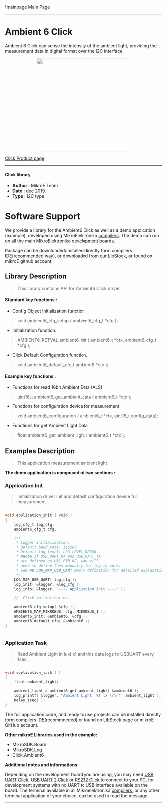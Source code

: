 \mainpage Main Page
 
 

---
# Ambient 6 Click

Ambient 6 Click can sense the intensity of the ambient light, providing the measurement data in digital format over the I2C interface.

<p align="center">
  <img src="https://download.mikroe.com/images/click_for_ide/ambient6_click.png" height=300px>
</p>

[Click Product page](https://www.mikroe.com/ambient-6-click)

---


#### Click library 

- **Author**        : MikroE Team
- **Date**          : dec 2019.
- **Type**          : I2C type


# Software Support

We provide a library for the Ambient6 Click 
as well as a demo application (example), developed using MikroElektronika 
[compilers](https://shop.mikroe.com/compilers). 
The demo can run on all the main MikroElektronika [development boards](https://shop.mikroe.com/development-boards).

Package can be downloaded/installed directly form compilers IDE(recommended way), or downloaded from our LibStock, or found on mikroE github account. 

## Library Description

> This library contains API for Ambient6 Click driver.

#### Standard key functions :

- Config Object Initialization function.
> void ambient6_cfg_setup ( ambient6_cfg_t *cfg ); 
 
- Initialization function.
> AMBIENT6_RETVAL ambient6_init ( ambient6_t *ctx, ambient6_cfg_t *cfg );

- Click Default Configuration function.
> void ambient6_default_cfg ( ambient6 *ctx );

#### Example key functions :

- Functions for read 16bit Ambient Data (ALS)
> uint16_t ambient6_get_ambient_data ( ambient6_t *ctx );
 
- Functions for configuration device for measurement
> void ambient6_configuration ( ambient6_t *ctx, uint16_t config_data);

- Functions for get Ambient Light Data
> float ambient6_get_ambient_light ( ambient6_t *ctx );

## Examples Description

> This application measurement ambient light

**The demo application is composed of two sections :**

### Application Init 

> Initialization driver init and default configuration device for measurement

```c

void application_init ( void )
{
    log_cfg_t log_cfg;
    ambient6_cfg_t cfg;

    /** 
     * Logger initialization.
     * Default baud rate: 115200
     * Default log level: LOG_LEVEL_DEBUG
     * @note If USB_UART_RX and USB_UART_TX 
     * are defined as HAL_PIN_NC, you will 
     * need to define them manually for log to work. 
     * See @b LOG_MAP_USB_UART macro definition for detailed explanation.
     */
    LOG_MAP_USB_UART( log_cfg );
    log_init( &logger, &log_cfg );
    log_info( &logger, "---- Application Init ----" );

    //  Click initialization.

    ambient6_cfg_setup( &cfg );
    AMBIENT6_MAP_MIKROBUS( cfg, MIKROBUS_1 );
    ambient6_init( &ambient6, &cfg );
    ambient6_default_cfg( &ambient6 );    
}
  
```

### Application Task

> Read Ambient Light in lux[lx] and this data logs to USBUART every 1sec.

```c

void application_task ( )
{
    float ambient_light;
    
    ambient_light = ambient6_get_ambient_light( &ambient6 );
    log_printf( &logger, "Ambient Light: %f lx \r\n", ambient_light );
    Delay_1sec( );
} 

```

The full application code, and ready to use projects can be  installed directly form compilers IDE(recommneded) or found on LibStock page or mikroE GitHub accaunt.

**Other mikroE Libraries used in the example:** 

- MikroSDK.Board
- MikroSDK.Log
- Click.Ambient6

**Additional notes and informations**

Depending on the development board you are using, you may need 
[USB UART Click](https://shop.mikroe.com/usb-uart-click), 
[USB UART 2 Click](https://shop.mikroe.com/usb-uart-2-click) or 
[RS232 Click](https://shop.mikroe.com/rs232-click) to connect to your PC, for 
development systems with no UART to USB interface available on the board. The 
terminal available in all Mikroelektronika 
[compilers](https://shop.mikroe.com/compilers), or any other terminal application 
of your choice, can be used to read the message.



---

